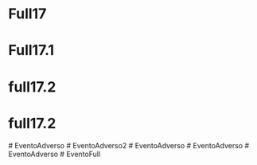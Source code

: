 # Full17
# Full17.1
# full17.2
# full17.2
#   E v e n t o A d v e r s o  
 # EventoAdverso2
#   E v e n t o A d v e r s o  
 #   E v e n t o A d v e r s o  
 #   E v e n t o A d v e r s o  
 # EventoFull
